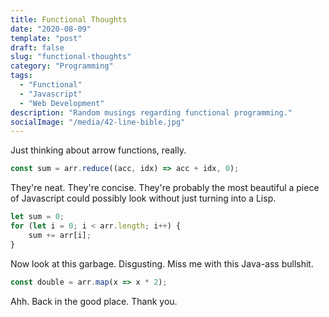 ```yaml
---
title: Functional Thoughts
date: "2020-08-09"
template: "post"
draft: false
slug: "functional-thoughts"
category: "Programming"
tags:
  - "Functional"
  - "Javascript"
  - "Web Development"
description: "Random musings regarding functional programming."
socialImage: "/media/42-line-bible.jpg"
---
```


Just thinking about arrow functions, really.

```js
const sum = arr.reduce((acc, idx) => acc + idx, 0);
```

They're neat. They're concise. They're probably the most beautiful a piece of Javascript could possibly look without just turning into a Lisp.

```js
let sum = 0;
for (let i = 0; i < arr.length; i++) {
    sum += arr[i];
}
```

Now look at this garbage. Disgusting. Miss me with this Java-ass bullshit.

```js
const double = arr.map(x => x * 2);
```

Ahh. Back in the good place. Thank you.
